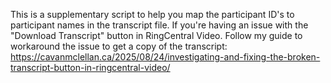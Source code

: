 This is a supplementary script to help you map the participant ID's to participant names in the transcript file. If you're having an issue with the "Download Transcript" button in RingCentral Video. Follow my guide to workaround the issue to get a copy of the transcript: https://cavanmclellan.ca/2025/08/24/investigating-and-fixing-the-broken-transcript-button-in-ringcentral-video/
